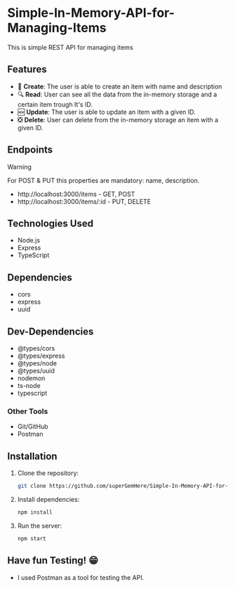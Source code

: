 # Simple-In-Memory-API-for-Managing-Items

This is simple REST API for managing items

## Features

- 📝 **Create**: The user is able to create an item with name and description
- 🔍 **Read**: User can see all the data from the in-memory storage and a certain item trough It's ID.
- 🆕 **Update**: The user is able to update an item with a given ID.
- ❎ **Delete**: User can delete from the in-memory storage an item with a given ID.

## Endpoints

> [!WARNING]  
> For POST & PUT this properties are mandatory: name, description.

- http://localhost:3000/items - GET, POST
- http://localhost:3000/items/:id - PUT, DELETE



## Technologies Used

- Node.js
- Express
- TypeScript

## Dependencies

- cors
- express
- uuid

## Dev-Dependencies

- @types/cors
- @types/express
- @types/node
- @types/uuid
- nodemon
- ts-node
- typescript

### Other Tools
- Git/GitHub
- Postman

## Installation

1. Clone the repository:
   ```bash
   git clone https://github.com/superGemHere/Simple-In-Memory-API-for-Managing-Items
   ```
2. Install dependencies:
   ```bash
   npm install
   ```
3. Run the server:
   ```bash
   npm start
   ```

## Have fun Testing! 😁

- I used Postman as a tool for testing the API.